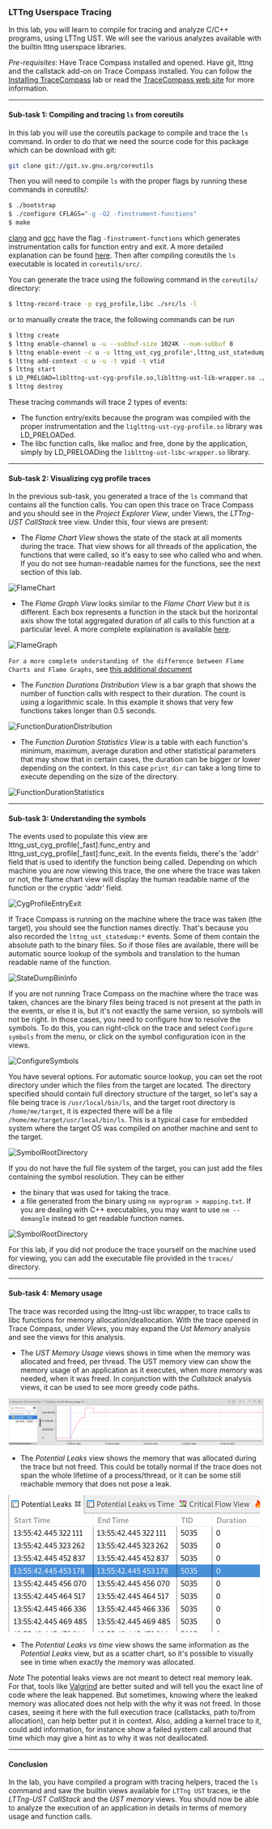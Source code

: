 ### LTTng Userspace Tracing

In this lab, you will learn to compile for tracing and analyze C/C++ programs, using LTTng UST. We will see the various analyzes available with the builtin lttng userspace libraries.

*Pre-requisites*: Have Trace Compass installed and opened. Have git, lttng and the callstack add-on on Trace Compass installed. You can follow the [Installing TraceCompass](00-installing-tracecompass.md) lab or read the [TraceCompass web site](https://tracecompass.org) for more information.

- - -

#### Sub-task 1: Compiling and tracing `ls` from coreutils

In this lab you will use the coreutils package to compile and trace the `ls` command. In order to do that we need the source code for this package which can be download with git:

```bash
git clone git://git.sv.gnu.org/coreutils
```

Then you will need to compile `ls` with the proper flags by running these commands in coreutils/:

```bash
$ ./bootstrap
$ ./configure CFLAGS="-g -O2 -finstrument-functions"
$ make
```

[clang](https://linux.die.net/man/1/clang) and [gcc](https://linux.die.net/man/1/gcc) have the flag `-finstrument-functions` which generates instrumentation calls for function entry and exit. A more detailed explanation can be found [here](https://lttng.org/docs/v2.10/#doc-liblttng-ust-cyg-profile). Then after compiling coreutils the `ls` executable is located in `coreutils/src/`.

You can generate the trace using the following command in the `coreutils/` directory:

```bash
$ lttng-record-trace -p cyg_profile,libc ./src/ls -l
```

or to manually create the trace, the following commands can be run
```bash
$ lttng create
$ lttng enable-channel u -u --subbuf-size 1024K --num-subbuf 8
$ lttng enable-event -c u -u lttng_ust_cyg_profile*,lttng_ust_statedump*
$ lttng add-context -c u -u -t vpid -t vtid
$ lttng start
$ LD_PRELOAD=liblttng-ust-cyg-profile.so,liblttng-ust-lib-wrapper.so ./src/ls -l
$ lttng destroy
```

These tracing commands will trace 2 types of events:

* The function entry/exits because the program was compiled with the proper instrumentation and the `liglttng-ust-cyg-profile.so` library was LD_PRELOADed.
* The libc function calls, like malloc and free, done by the application, simply by LD_PRELOADing the `liblttng-ust-libc-wrapper.so` library.

- - -

#### Sub-task 2: Visualizing cyg profile traces

In the previous sub-task, you generated a trace of the `ls` command that contains all the function calls. You can open this trace on Trace Compass and you should see in the *Project Explorer View*, under Views, the *LTTng-UST CallStack* tree view. Under this, four views are present:

* The *Flame Chart View* shows the state of the stack at all moments during the trace. That view shows for all threads of the application, the functions that were called, so it's easy to see who called who and when. If you do not see human-readable names for the functions, see the next section of this lab.

![FlameChart](screenshots/flameChart.png "Trace Compass Flame Chart View")

* The *Flame Graph View* looks similar to the *Flame Chart View* but it is different. Each box represents a function in the stack but the horizontal axis show the total aggregated duration of all calls to this function at a particular level. A more complete explaination is available [here](http://www.brendangregg.com/FlameGraphs/cpuflamegraphs.html#Description).

![FlameGraph](screenshots/flameGraph.png "Trace Compass Flame Graph View")

`For a more complete understanding of the difference between Flame Charts and Flame Graphs`, see [this additional document](FlameChartsVsFlameGraphs.md)

* The *Function Durations Distribution View* is a bar graph that shows the number of function calls with respect to their duration. The count is using a logarithmic scale. In this example it shows that very few functions takes longer than 0.5 seconds.

![FunctionDurationDistribution](screenshots/functionDurationDistribution.png "Trace Compass Function Duration Distribution View")

* The *Function Duration Statistics View* is a table with each function's minimum, maximum, average duration and other statistical parameters that may show that in certain cases, the duration can be bigger or lower depending on the context. In this case `print_dir` can take a long time to execute depending on the size of the directory.

![FunctionDurationStatistics](screenshots/functionDurationStatistics.png "Trace Compass Function Duration Statistics View")

- - -

#### Sub-task 3: Understanding the symbols

The events used to populate this view are lttng_ust_cyg_profile[\_fast]:func_entry and lttng_ust_cyg_profile[\_fast]:func_exit. In the events fields, there's the 'addr' field that is used to identify the function being called. Depending on which machine you are now viewing this trace, the one where the trace was taken or not, the flame chart view will display the human readable name of the function or the cryptic 'addr' field.

![CygProfileEntryExit](screenshots/entryExitEvents.png "Trace Compass Cyg-profile Entry Exit Events")

If Trace Compass is running on the machine where the trace was taken (the target), you should see the function names directly. That's because you also recorded the ``lttng_ust_statedump:*`` events. Some of them contain the absolute path to the binary files. So if those files are available, there will be automatic source lookup of the symbols and translation to the human readable name of the function.

![StateDumpBinInfo](screenshots/statedumpBinInfo.png "Trace Compass Statedump bin_info Events")

If you are not running Trace Compass on the machine where the trace was taken, chances are the binary files being traced is not present at the path in the events, or else it is, but it's not exactly the same version, so symbols will not be right. In those cases, you need to configure how to resolve the symbols. To do this, you can right-click on the trace and select `Configure symbols` from the menu, or click on the symbol configuration icon in the views.

![ConfigureSymbols](screenshots/configureSymbols.png "Trace Compass Configure Symbols")

You have several options. For automatic source lookup, you can set the root directory under which the files from the target are located. The directory specified should contain full directory structure of the target, so let's say a file being trace is `/usr/local/bin/ls`, and the target root directory is `/home/me/target`, it is expected there will be a file `/home/me/target/usr/local/bin/ls`. This is a typical case for embedded system where the target OS was compiled on another machine and sent to the target.

![SymbolRootDirectory](screenshots/configureSymbolsRootDirectory.png "Trace Compass Configure Symbols For Binary Source Lookup")

If you do not have the full file system of the target, you can just add the files containing the symbol resolution. They can be either

* the binary that was used for taking the trace.
* a file generated from the binary using `nm myprogram > mapping.txt`. If you are dealing with C++ executables, you may want to use `nm --demangle` instead to get readable function names.

![SymbolRootDirectory](screenshots/configureSymbolsNameMapping.png "Trace Compass Configure Symbols Name Mapping")

For this lab, if you did not produce the trace yourself on the machine used for viewing, you can add the executable file provided in the `traces/` directory.

- - -

#### Sub-task 4: Memory usage

The trace was recorded using the lttng-ust libc wrapper, to trace calls to libc functions for memory allocation/deallocation. With the trace opened in Trace Compass, under *Views*, you may expand the *Ust Memory* analysis and see the views for this analysis.

* The *UST Memory Usage* views shows in time when the memory was allocated and freed, per thread. The UST memory view can show the memory usage of an application as it executes, when more memory was needed, when it was freed. In conjunction with the *Callstack* analysis views, it can be used to see more greedy code paths.

![UstMemoryUsage](screenshots/ustMemoryUsage.png "Trace Compass UST Memory Usage View")

* The *Potential Leaks* view shows the memory that was allocated during the trace but not freed. This could be totally normal if the trace does not span the whole lifetime of a process/thread, or it can be some still reachable memory that does not pose a leak.

![UstMemoryPotentialLeaks](screenshots/ustMemoryPotentialLeaks.png "Trace Compass UST Memory Potential Leaks View")

* The *Potential Leaks vs time* view shows the same information as the *Potential Leaks* view, but as a scatter chart, so it's possible to visually see in time when exactly the memory was allocated.

*Note* The potential leaks views are not meant to detect real memory leak. For that, tools like [Valgrind](http://valgrind.org/) are better suited and will tell you the exact line of code where the leak happened. But sometimes, knowing where the leaked memory was allocated does not help with the why it was not freed. In those cases, seeing it here with the full execution trace (callstacks, path to/from allocation), can help better put it in context. Also, adding a kernel trace to it, could add information, for instance show a failed system call around that time which may give a hint as to why it was not deallocated.

- - -

#### Conclusion

In the lab, you have compiled a program with tracing helpers, traced the `ls` command and saw the builtin views available for `LTTng UST` traces, ie the *LTTng-UST CallStack* and the *UST memory* views. You should now be able to analyze the execution of an application in details in terms of memory usage and function calls.
